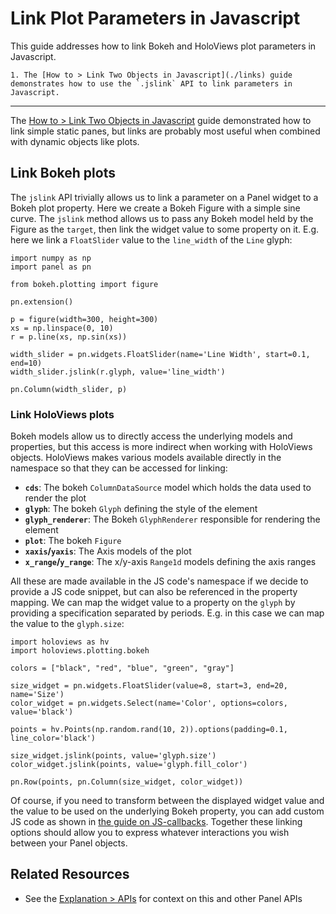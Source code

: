 # Link Plot Parameters in Javascript

This guide addresses how to link Bokeh and HoloViews plot parameters in Javascript.

```{admonition} Prerequisites
1. The [How to > Link Two Objects in Javascript](./links) guide demonstrates how to use the `.jslink` API to link parameters in Javascript.
```

---

The [How to > Link Two Objects in Javascript](./jslinks) guide demonstrated how to link simple static panes, but links are probably most useful when combined with dynamic objects like plots.

## Link Bokeh plots

The ``jslink`` API trivially allows us to link a parameter on a Panel widget to a Bokeh plot property. Here we create a Bokeh Figure with a simple sine curve. The ``jslink`` method allows us to pass any Bokeh model held by the Figure as the ``target``, then link the widget value to some property on it. E.g. here we link a ``FloatSlider`` value to the ``line_width`` of the ``Line`` glyph:

```{pyodide}
import numpy as np
import panel as pn

from bokeh.plotting import figure

pn.extension()

p = figure(width=300, height=300)
xs = np.linspace(0, 10)
r = p.line(xs, np.sin(xs))

width_slider = pn.widgets.FloatSlider(name='Line Width', start=0.1, end=10)
width_slider.jslink(r.glyph, value='line_width')

pn.Column(width_slider, p)
```

### Link HoloViews plots

Bokeh models allow us to directly access the underlying models and properties, but this access is more indirect when working with HoloViews objects. HoloViews makes various models available directly in the namespace so that they can be accessed for linking:

* **``cds``**: The bokeh ``ColumnDataSource`` model which holds the data used to render the plot
* **``glyph``**: The bokeh ``Glyph`` defining the style of the element
* **``glyph_renderer``**: The Bokeh ``GlyphRenderer`` responsible for rendering the element
* **``plot``**: The bokeh ``Figure``
* **``xaxis``/``yaxis``**: The Axis models of the plot
* **``x_range``/``y_range``**: The x/y-axis ``Range1d`` models defining the axis ranges

All these are made available in the JS code's namespace if we decide to provide a JS code snippet, but can also be referenced in the property mapping. We can map the widget value to a property on the ``glyph`` by providing a specification separated by periods. E.g. in this case we can map the value to the ``glyph.size``:


```{pyodide}
import holoviews as hv
import holoviews.plotting.bokeh

colors = ["black", "red", "blue", "green", "gray"]

size_widget = pn.widgets.FloatSlider(value=8, start=3, end=20, name='Size')
color_widget = pn.widgets.Select(name='Color', options=colors, value='black')

points = hv.Points(np.random.rand(10, 2)).options(padding=0.1, line_color='black')

size_widget.jslink(points, value='glyph.size')
color_widget.jslink(points, value='glyph.fill_color')

pn.Row(points, pn.Column(size_widget, color_widget))
```

Of course, if you need to transform between the displayed widget value and the value to be used on the underlying Bokeh property, you can add custom JS code as shown in [the guide on JS-callbacks](./jscallbacks.md). Together these linking options should allow you to express whatever interactions you wish between your Panel objects.

## Related Resources

- See the [Explanation > APIs](../../explanation/api/index.md) for context on this and other Panel APIs
